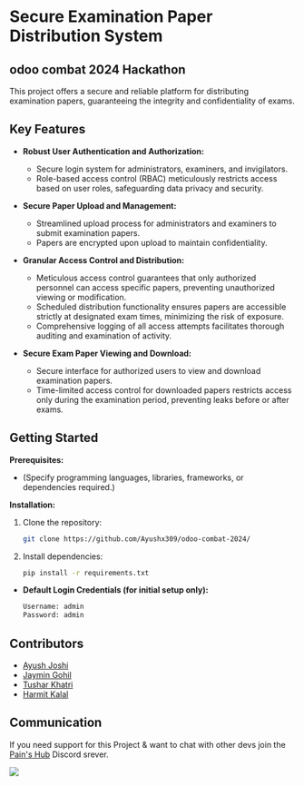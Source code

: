 # Secure Examination Paper Distribution System

## odoo combat 2024 Hackathon

This project offers a secure and reliable platform for distributing examination papers, guaranteeing the integrity and confidentiality of exams.

## Key Features

- **Robust User Authentication and Authorization:**
    - Secure login system for administrators, examiners, and invigilators.
    - Role-based access control (RBAC) meticulously restricts access based on user roles, safeguarding data privacy and security.
- **Secure Paper Upload and Management:**
    - Streamlined upload process for administrators and examiners to submit examination papers.
    - Papers are encrypted upon upload to maintain confidentiality.

- **Granular Access Control and Distribution:**
    - Meticulous access control guarantees that only authorized personnel can access specific papers, preventing unauthorized viewing or modification.
    - Scheduled distribution functionality ensures papers are accessible strictly at designated exam times, minimizing the risk of exposure.
    - Comprehensive logging of all access attempts facilitates thorough auditing and examination of activity.
- **Secure Exam Paper Viewing and Download:**
    - Secure interface for authorized users to view and download examination papers.
    - Time-limited access control for downloaded papers restricts access only during the examination period, preventing leaks before or after exams.

## Getting Started

**Prerequisites:**

- (Specify programming languages, libraries, frameworks, or dependencies required.)

**Installation:**

1. Clone the repository:
   ```bash
   git clone https://github.com/Ayushx309/odoo-combat-2024/

2. Install dependencies:
   ```bash
   pip install -r requirements.txt

- **Default Login Credentials (for initial setup only):**

    ```bash
    Username: admin
    Password: admin

## Contributors
- [Ayush Joshi](https://github.com/Ayushx309)
- [Jaymin Gohil](https://github.com/x0tic0p)
- [Tushar Khatri](https://github.com/Simplifier9)
- [Harmit Kalal ](https://github.com/Harmitx7)

## Communication

If you need support for this Project &  want to chat with other devs join the [Pain's Hub](https://discord.gg/QFgahb9Ges) Discord srever.

[![](https://discord.com/api/guilds/519527459620651011/embed.png)](https://discord.gg/VfWQ7YcD6Q) 

